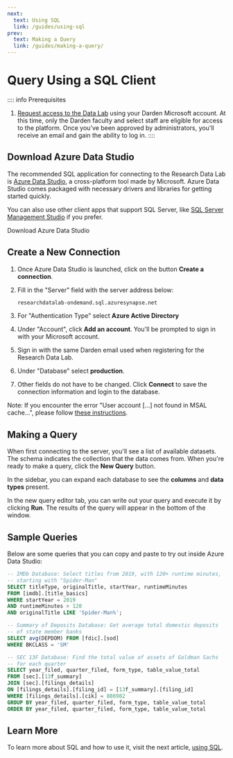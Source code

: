 ```yaml
---
next:
  text: Using SQL
  link: /guides/using-sql
prev: 
  text: Making a Query
  link: /guides/making-a-query/
---
```


<script setup>
import ActionButton from '../../../.vitepress/theme/components/ActionButton.vue'
import CenterLevel from '../../../.vitepress/theme/components/CenterLevel.vue'
import ImageFrame from '../../../.vitepress/theme/components/ImageFrame.vue'
</script>

# Query Using a SQL Client

:::: info Prerequisites
1. [Request access to the Data Lab](https://servicedesk.darden.virginia.edu/support/catalog/items/90) using your Darden Microsoft account. At this time, only the Darden faculty and select staff are eligible for access to the platform. Once you've been approved by administrators, you'll receive an email and gain the ability to log in. 
::::


## Download Azure Data Studio 

The recommended SQL application for connecting to the Research Data Lab is [Azure Data Studio](https://azure.microsoft.com/en-us/products/data-studio), a cross-platform tool made by Microsoft. Azure Data Studio comes packaged with necessary drivers and libraries for getting started quickly.  

You can also use other client apps that support SQL Server, like [SQL Server Management Studio](https://learn.microsoft.com/en-us/sql/ssms/download-sql-server-management-studio-ssms?view=sql-server-ver16) if you prefer.  


<CenterLevel>
  <ActionButton href='https://learn.microsoft.com/en-us/sql/azure-data-studio/download-azure-data-studio?view=sql-server-ver16&culture=en-us&country=us&tabs=redhat-install%2credhat-uninstall'>Download Azure Data Studio</ActionButton>
</CenterLevel>


## Create a New Connection

1. Once Azure Data Studio is launched, click on the button **Create a connection**. 
2. Fill in the "Server" field with the server address below:

    ```txt
    researchdatalab-ondemand.sql.azuresynapse.net
    ```  
3. For "Authentication Type" select **Azure Active Directory** 
4. Under "Account", click **Add an account**. You'll be prompted to sign in with your Microsoft account. 
5. Sign in with the same Darden email used when registering for the Research Data Lab. 
6. Under "Database" select **production**.
7. Other fields do not have to be changed. Click **Connect** to save the connection information and login to the database. 

Note: If you encounter the error "User account [...] not found in MSAL cache...", please follow [these instructions](https://cosmic-slime-284.notion.site/Data-Lab-MSAL-Cache-Error-Fix-4227d2f42cd54544876c376460410546?pvs=4).


<ImageFrame src='./using-a-sql-client/create-a-new-connection.png' />

## Making a Query

When first connecting to the server, you'll see a list of available datasets. The schema indicates the collection that the data comes from. When you're ready to make a query, click the **New Query** button.

<ImageFrame src='./using-a-sql-client/making-a-query.png' />

In the sidebar, you can expand each database to see the **columns** and **data types** present. 

<ImageFrame src='./using-a-sql-client/sidebar.png' />

In the new query editor tab, you can write out your query and execute it by clicking **Run**. The results of the query will appear in the bottom of the window. 

<ImageFrame src='./using-a-sql-client/run.png' />

## Sample Queries

Below are some queries that you can copy and paste to try out inside Azure Data Studio:
```sql
-- IMDb Database: Select titles from 2019, with 120+ runtime minutes, 
-- starting with "Spider-Man"
SELECT titleType, originalTitle, startYear, runtimeMinutes 
FROM [imdb].[title_basics]
WHERE startYear = 2019
AND runtimeMinutes > 120
AND originalTitle LIKE 'Spider-Man%';
```
```sql
-- Summary of Deposits Database: Get average total domestic deposits 
-- of state member banks
SELECT avg(DEPDOM) FROM [fdic].[sod]
WHERE BKCLASS = 'SM'
```
```sql
-- SEC 13F Database: Find the total value of assets of Goldman Sachs 
-- for each quarter
SELECT year_filed, quarter_filed, form_type, table_value_total
FROM [sec].[13f_summary]
JOIN [sec].[filings_details] 
ON [filings_details].[filing_id] = [13f_summary].[filing_id]
WHERE [filings_details].[cik] = 886982
GROUP BY year_filed, quarter_filed, form_type, table_value_total
ORDER BY year_filed, quarter_filed, form_type, table_value_total
```

## Learn More 

To learn more about SQL and how to use it, visit the next article, [using SQL](/guides/using-sql).